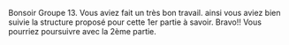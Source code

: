 Bonsoir Groupe 13. Vous aviez fait un très bon travail. ainsi vous aviez bien suivie la structure proposé pour cette 1er partie à savoir. Bravo!!
Vous pourriez poursuivre avec la 2ème partie.
